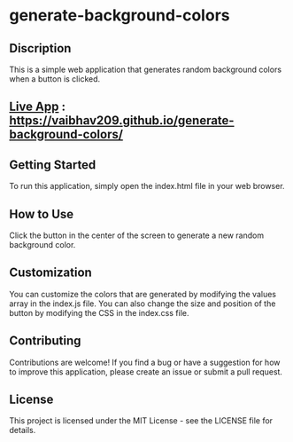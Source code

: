 # generate-background-colors

## Discription
This is a simple web application that generates random background colors when a button is clicked.

## [Live App](https://vaibhav209.github.io/generate-background-colors/ "Click To Launch") : https://vaibhav209.github.io/generate-background-colors/


## Getting Started
To run this application, simply open the index.html file in your web browser.

## How to Use
Click the button in the center of the screen to generate a new random background color.

## Customization
You can customize the colors that are generated by modifying the values array in the index.js file. You can also change the size and position of the button by modifying the CSS in the index.css file.

## Contributing
Contributions are welcome! If you find a bug or have a suggestion for how to improve this application, please create an issue or submit a pull request.

## License
This project is licensed under the MIT License - see the LICENSE file for details.
